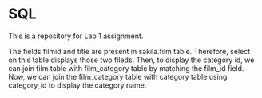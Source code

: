 # SQL

This is a repository for Lab 1 assignment.

The fields filmid and title are present in sakila.film table. Therefore, select on this table displays those two fileds. Then, to display the category id, we can join  film table with film_category table by matching the film_id field.  Now, we can join the film_category table with category table using category_id to display the category name.

